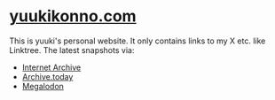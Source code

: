 # [yuukikonno.com](https://yuukikonno.com/)

This is yuuki's personal website. It only contains links to my X etc. like Linktree. The latest snapshots via:

* [Internet Archive](https://web.archive.org/web/20231115095111/https://yuukikonno.com/)
* [Archive.today](https://archive.today/2023.11.20-193642/https://yuukikonno.com/)
* [Megalodon](https://megalodon.jp/2023-1121-0436-34/https://yuukikonno.com:443/)
